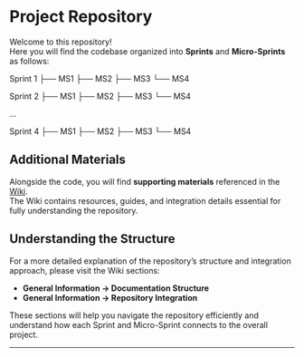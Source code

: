 # Project Repository

Welcome to this repository!  
Here you will find the codebase organized into **Sprints** and **Micro-Sprints** as follows:

Sprint 1
├── MS1
├── MS2
├── MS3
└── MS4

Sprint 2
├── MS1
├── MS2
├── MS3
└── MS4

...

Sprint 4
├── MS1
├── MS2
├── MS3
└── MS4


## Additional Materials

Alongside the code, you will find **supporting materials** referenced in the [Wiki](../../wiki).  
The Wiki contains resources, guides, and integration details essential for fully understanding the repository.

## Understanding the Structure

For a more detailed explanation of the repository’s structure and integration approach, please visit the Wiki sections:

- **General Information → Documentation Structure**  
- **General Information → Repository Integration**

These sections will help you navigate the repository efficiently and understand how each Sprint and Micro-Sprint connects to the overall project.

---
